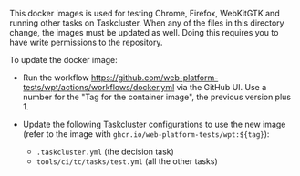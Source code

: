 This docker images is used for testing Chrome, Firefox, WebKitGTK and running
other tasks on Taskcluster. When any of the files in this directory change, the
images must be updated as well. Doing this requires you to have write
permissions to the repository.

To update the docker image:

* Run the workflow
  https://github.com/web-platform-tests/wpt/actions/workflows/docker.yml via the
  GitHub UI. Use a number for the "Tag for the container image", the previous
  version plus 1.

* Update the following Taskcluster configurations to use the new image (refer to the image with `ghcr.io/web-platform-tests/wpt:${tag}`):
    * `.taskcluster.yml` (the decision task)
    * `tools/ci/tc/tasks/test.yml` (all the other tasks)